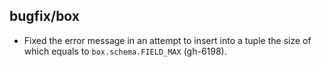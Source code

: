## bugfix/box

* Fixed the error message in an attempt to insert into a tuple the size of
  which equals to `box.schema.FIELD_MAX` (gh-6198).
